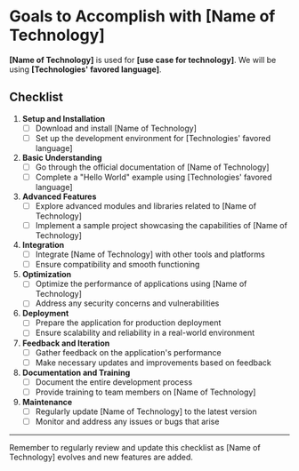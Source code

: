 # Goals to Accomplish with [Name of Technology]

**[Name of Technology]** is used for **[use case for technology]**. We will be using **[Technologies' favored language]**.

## Checklist

1. **Setup and Installation**
   - [ ] Download and install [Name of Technology]
   - [ ] Set up the development environment for [Technologies' favored language]

2. **Basic Understanding**
   - [ ] Go through the official documentation of [Name of Technology]
   - [ ] Complete a "Hello World" example using [Technologies' favored language]

3. **Advanced Features**
   - [ ] Explore advanced modules and libraries related to [Name of Technology]
   - [ ] Implement a sample project showcasing the capabilities of [Name of Technology]

4. **Integration**
   - [ ] Integrate [Name of Technology] with other tools and platforms
   - [ ] Ensure compatibility and smooth functioning

5. **Optimization**
   - [ ] Optimize the performance of applications using [Name of Technology]
   - [ ] Address any security concerns and vulnerabilities

6. **Deployment**
   - [ ] Prepare the application for production deployment
   - [ ] Ensure scalability and reliability in a real-world environment

7. **Feedback and Iteration**
   - [ ] Gather feedback on the application's performance
   - [ ] Make necessary updates and improvements based on feedback

8. **Documentation and Training**
   - [ ] Document the entire development process
   - [ ] Provide training to team members on [Name of Technology]

9. **Maintenance**
   - [ ] Regularly update [Name of Technology] to the latest version
   - [ ] Monitor and address any issues or bugs that arise

---

Remember to regularly review and update this checklist as [Name of Technology] evolves and new features are added.